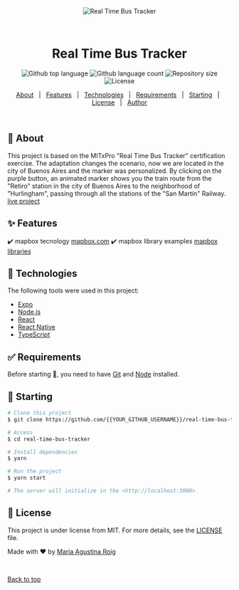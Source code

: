 <div align="center" id="top"> 
  <img src="./.github/app.gif" alt="Real Time Bus Tracker" />

  &#xa0;

  <!-- <a href="https://realtimebustracker.netlify.app">Demo</a> -->
</div>

<h1 align="center">Real Time Bus Tracker</h1>

<p align="center">
  <img alt="Github top language" src="https://img.shields.io/github/languages/top/agusroig.github.io/real-time-bus-tracker?color=56BEB8">

  <img alt="Github language count" src="https://img.shields.io/github/languages/count/agusroig.github.io/real-time-bus-tracker?color=56BEB8">

  <img alt="Repository size" src="https://img.shields.io/github/repo-size/agusroig.github.io/real-time-bus-tracker?color=56BEB8">

  <img alt="License" src="https://img.shields.io/github/license/agusroig.github.io/real-time-bus-tracker?color=56BEB8">

  <!-- <img alt="Github issues" src="https://img.shields.io/github/issues/agusroig.github.io/real-time-bus-tracker?color=56BEB8" /> -->

  <!-- <img alt="Github forks" src="https://img.shields.io/github/forks/agusroig.github.io/real-time-bus-tracker?color=56BEB8" /> -->

  <!-- <img alt="Github stars" src="https://img.shields.io/github/stars/agusroig.github.io/real-time-bus-tracker?color=56BEB8" /> -->
</p>

<!-- Status -->

<!-- <h4 align="center"> 
	🚧  Real Time Bus Tracker 🚀 Under construction...  🚧
</h4> 

<hr> -->

<p align="center">
  <a href="#dart-about">About</a> &#xa0; | &#xa0; 
  <a href="#sparkles-features">Features</a> &#xa0; | &#xa0;
  <a href="#rocket-technologies">Technologies</a> &#xa0; | &#xa0;
  <a href="#white_check_mark-requirements">Requirements</a> &#xa0; | &#xa0;
  <a href="#checkered_flag-starting">Starting</a> &#xa0; | &#xa0;
  <a href="#memo-license">License</a> &#xa0; | &#xa0;
  <a href="https://github.com/{{YOUR_GITHUB_USERNAME}}" target="_blank">Author</a>
</p>

<br>

## :dart: About ##

This project is based on the MITxPro "Real Time Bus Tracker" certification exercise. The adaptation changes the scenario, now we are located in the city of Buenos Aires and the marker was personalized. By clicking on the purple button, an animated marker shows you the train route from the "Retiro" station in the city of Buenos Aires to the neighborhood of "Hurlingham", passing through all the stations of the "San Martín" Railway.
[live project](https://agusroig.github.io/real-time-bus-tracker/)
## :sparkles: Features ##

:heavy_check_mark: mapbox tecnology [mapbox.com](https://www.mapbox.com/)
:heavy_check_mark: mapbox library examples [mapbox libraries](https://docs.mapbox.com/mapbox.js/api/v3.3.1/)

## :rocket: Technologies ##

The following tools were used in this project:

- [Expo](https://expo.io/)
- [Node.js](https://nodejs.org/en/)
- [React](https://pt-br.reactjs.org/)
- [React Native](https://reactnative.dev/)
- [TypeScript](https://www.typescriptlang.org/)

## :white_check_mark: Requirements ##

Before starting :checkered_flag:, you need to have [Git](https://git-scm.com) and [Node](https://nodejs.org/en/) installed.

## :checkered_flag: Starting ##

```bash
# Clone this project
$ git clone https://github.com/{{YOUR_GITHUB_USERNAME}}/real-time-bus-tracker

# Access
$ cd real-time-bus-tracker

# Install dependencies
$ yarn

# Run the project
$ yarn start

# The server will initialize in the <http://localhost:3000>
```

## :memo: License ##

This project is under license from MIT. For more details, see the [LICENSE](LICENSE.md) file.


Made with :heart: by <a href="https://github.com/{{YOUR_GITHUB_USERNAME}}" target="_blank">Maria Agustina Roig</a>

&#xa0;

<a href="#top">Back to top</a>
